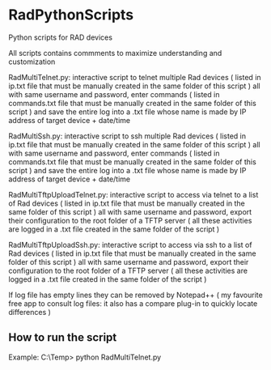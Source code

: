 # RadPythonScripts
Python scripts for RAD devices

All scripts contains commments to maximize understanding and customization

RadMultiTelnet.py: interactive script to telnet multiple Rad devices ( listed in ip.txt file that must be manually created in the same folder of this script ) all with same username and password, enter commands ( listed in commands.txt file that must be manually created in the same folder of this script ) and save the entire log into a .txt file whose name is made by IP address of target device + date/time

RadMultiSsh.py: interactive script to ssh multiple Rad devices ( listed in ip.txt file that must be manually created in the same folder of this script ) all with same username and password, enter commands ( listed in commands.txt file that must be manually created in the same folder of this script ) and save the entire log into a .txt file whose name is made by IP address of target device + date/time

RadMultiTftpUploadTelnet.py: interactive script to access via telnet to a list of Rad devices ( listed in ip.txt file that must be manually created in the same folder of this script ) all with same username and password, export their configuration to the root folder of a TFTP server ( all these activities are logged in a .txt file created in the same folder of the script )

RadMultiTftpUploadSsh.py: interactive script to access via ssh to a list of Rad devices ( listed in ip.txt file that must be manually created in the same folder of this script ) all with same username and password, export their configuration to the root folder of a TFTP server ( all these activities are logged in a .txt file created in the same folder of the script )

If log file has empty lines they can be removed by Notepad++ ( my favourite free app to consult log files: it also has a compare plug-in to quickly locate differences )

## How to run the script

Example: C:\Temp> python RadMultiTelnet.py
